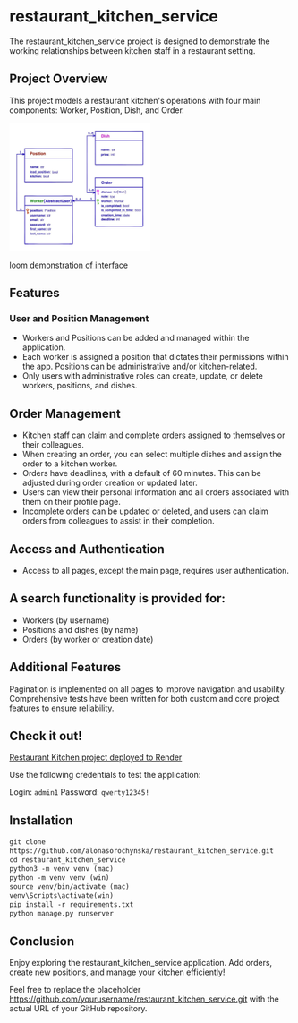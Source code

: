 # restaurant_kitchen_service
The restaurant_kitchen_service project is designed to demonstrate the working relationships between kitchen staff in a restaurant setting.

## Project Overview
This project models a restaurant kitchen's operations with four main components: Worker, Position, Dish, and Order.

<img src="model.jpeg" alt="drawing" style="width:50%"/></img>

<a href="https://www.loom.com/share/306988a1914742fb97bc7f355b7ac164?sid=31640267-2cd9-46f2-9c1c-d9a7b9a6f89e">
loom demonstration of interface</a>

## Features
### User and Position Management
* Workers and Positions can be added and managed within the application.
* Each worker is assigned a position that dictates their permissions within the app. Positions can be administrative and/or kitchen-related.
* Only users with administrative roles can create, update, or delete workers, positions, and dishes.

## Order Management
* Kitchen staff can claim and complete orders assigned to themselves or their colleagues.
* When creating an order, you can select multiple dishes and assign the order to a kitchen worker.
* Orders have deadlines, with a default of 60 minutes. This can be adjusted during order creation or updated later.
* Users can view their personal information and all orders associated with them on their profile page.
* Incomplete orders can be updated or deleted, and users can claim orders from colleagues to assist in their completion.

## Access and Authentication
* Access to all pages, except the main page, requires user authentication.

## A search functionality is provided for:
* Workers (by username)
* Positions and dishes (by name)
* Orders (by worker or creation date)

## Additional Features
Pagination is implemented on all pages to improve navigation and usability.
Comprehensive tests have been written for both custom and core project features to ensure reliability.

## Check it out!

[Restaurant Kitchen project deployed to Render](https://restaurant-kitchen-service-a082.onrender.com/)

Use the following credentials to test the application:

Login: `admin1`
Password: `qwerty12345!`

## Installation

```
git clone https://github.com/alonasorochynska/restaurant_kitchen_service.git
cd restaurant_kitchen_service
python3 -m venv venv (mac) 
python -m venv venv (win)
source venv/bin/activate (mac)
venv\Scripts\activate(win)
pip install -r requirements.txt
python manage.py runserver
```

## Conclusion
Enjoy exploring the restaurant_kitchen_service application. Add orders, create new positions, and manage your kitchen efficiently!

Feel free to replace the placeholder https://github.com/yourusername/restaurant_kitchen_service.git with the actual URL of your GitHub repository.
